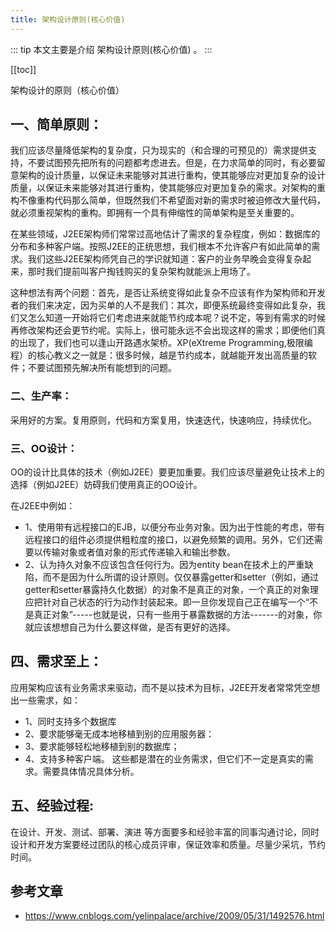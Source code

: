 ```yaml
---
title: 架构设计原则(核心价值)
---
```


::: tip
本文主要是介绍 架构设计原则(核心价值) 。
:::

[[toc]]

架构设计的原则（核心价值）

## 一、简单原则：
我们应该尽量降低架构的复杂度，只为现实的（和合理的可预见的）需求提供支持，不要试图预先把所有的问题都考虑进去。但是，在力求简单的同时，有必要留意架构的设计质量，以保证未来能够对其进行重构，使其能够应对更加复杂的设计质量，以保证未来能够对其进行重构，使其能够应对更加复杂的需求。对架构的重构不像重构代码那么简单，但既然我们不希望面对新的需求时被迫修改大量代码，就必须重视架构的重构。即拥有一个具有伸缩性的简单架构是至关重要的。

 在某些领域，J2EE架构师们常常过高地估计了需求的复杂程度，例如：数据库的分布和多种客户端。按照J2EE的正统思想，我们根本不允许客户有如此简单的需求。我们这些J2EE架构师凭自己的学识就知道：客户的业务早晚会变得复杂起来，那时我们提前叫客户掏钱购买的复杂架构就能派上用场了。


 这种想法有两个问题：首先，是否让系统变得如此复杂不应该有作为架构师和开发者的我们来决定，因为买单的人不是我们：其次，即便系统最终变得如此复杂，我们又怎么知道一开始将它们考虑进来就能节约成本呢？说不定，等到有需求的时候再修改架构还会更节约呢。实际上，很可能永远不会出现这样的需求；即便他们真的出现了，我们也可以逢山开路遇水架桥。XP(eXtreme Programming,极限编程）的核心教义之一就是：很多时候，越是节约成本，就越能开发出高质量的软件；不要试图预先解决所有能想到的问题。

### 二、生产率：
采用好的方案。复用原则，代码和方案复用，快速迭代，快速响应，持续优化。

### 三、OO设计：
OO的设计比具体的技术（例如J2EE）要更加重要。我们应该尽量避免让技术上的选择（例如J2EE）妨碍我们使用真正的OO设计。

在J2EE中例如：

* 1、使用带有远程接口的EJB，以便分布业务对象。因为出于性能的考虑，带有远程接口的组件必须提供粗粒度的接口，以避免频繁的调用。另外，它们还需要以传输对象或者值对象的形式传递输入和输出参数。
* 2、认为持久对象不应该包含任何行为。因为entity bean在技术上的严重缺陷，而不是因为什么所谓的设计原则。仅仅暴露getter和setter（例如，通过getter和setter暴露持久化数据）的对象不是真正的对象，一个真正的对象理应把针对自己状态的行为动作封装起来。即一旦你发现自己正在编写一个“不是真正对象”-----也就是说，只有一些用于暴露数据的方法-------的对象，你就应该想想自己为什么要这样做，是否有更好的选择。

## 四、需求至上：
应用架构应该有业务需求来驱动，而不是以技术为目标，J2EE开发者常常凭空想出一些需求，如：
* 1、同时支持多个数据库
* 2、要求能够毫无成本地移植到别的应用服务器：
* 3、要求能够轻松地移植到别的数据库；
* 4、支持多种客户端。
这些都是潜在的业务需求，但它们不一定是真实的需求。需要具体情况具体分析。

## 五、经验过程:
在设计、开发、测试、部署、演进 等方面要多和经验丰富的同事沟通讨论，同时设计和开发方案要经过团队的核心成员评审，保证效率和质量。尽量少采坑，节约时间。

## 参考文章
* https://www.cnblogs.com/yelinpalace/archive/2009/05/31/1492576.html